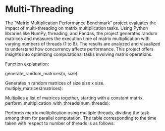 # Multi-Threading

The "Matrix Multiplication Performance Benchmark" project evaluates the impact of multi-threading on matrix multiplication tasks. Using Python libraries like NumPy, threading, and Pandas, the project generates random matrices and measures the execution time of matrix multiplication with varying numbers of threads (1 to 8). The results are analyzed and visualized to understand how concurrency affects performance. This project offers insights into optimizing computational tasks involving matrix operations.

Function explanation:

generate_random_matrices(n, size):

Generates n random matrices of size size x size.
multiply_matrices(matrices):

Multiplies a list of matrices together, starting with a constant matrix.
perform_multiplication_with_threads(num_threads):

Performs matrix multiplication using multiple threads, dividing the task among them for parallel computation.
The table corresponding to the time taken with respect to number of threads is as follows:
